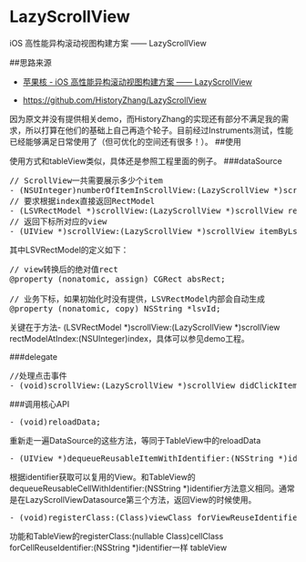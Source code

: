 # LazyScrollView
iOS 高性能异构滚动视图构建方案 —— LazyScrollView

##思路来源
* [苹果核 - iOS 高性能异构滚动视图构建方案 —— LazyScrollView](http://pingguohe.net/2016/01/31/lazyscroll.html)

* https://github.com/HistoryZhang/LazyScrollView

因为原文并没有提供相关demo，而HistoryZhang的实现还有部分不满足我的需求，所以打算在他们的基础上自己再造个轮子。目前经过Instruments测试，性能已经能够满足日常使用了（但可优化的空间还有很多！）。
##使用

使用方式和tableView类似，具体还是参照工程里面的例子。
###dataSource
<pre>
// ScrollView一共需要展示多少个item
- (NSUInteger)numberOfItemInScrollView:(LazyScrollView *)scrollView;
// 要求根据index直接返回RectModel
- (LSVRectModel *)scrollView:(LazyScrollView *)scrollView rectModelAtIndex:(NSUInteger)index;
// 返回下标所对应的view
- (UIView *)scrollView:(LazyScrollView *)scrollView itemByLsvId:(NSString *)lsvId;
</pre>
其中LSVRectModel的定义如下：
<pre>
// view转换后的绝对值rect
@property (nonatomic, assign) CGRect absRect;

// 业务下标，如果初始化时没有提供，LSVRectModel内部会自动生成
@property (nonatomic, copy) NSString *lsvId;
</pre>
关键在于方法- (LSVRectModel *)scrollView:(LazyScrollView *)scrollView rectModelAtIndex:(NSUInteger)index，具体可以参见demo工程。

###delegate
<pre>
//处理点击事件
- (void)scrollView:(LazyScrollView *)scrollView didClickItemAtIndex:(NSUInteger)index;
</pre>

###调用核心API
<pre>
- (void)reloadData;
</pre>

重新走一遍DataSource的这些方法，等同于TableView中的reloadData
<pre>
- (UIView *)dequeueReusableItemWithIdentifier:(NSString *)identifier
</pre>

根据identifier获取可以复用的View。和TableView的dequeueReusableCellWithIdentifier:(NSString *)identifier方法意义相同。通常是在LazyScrollViewDatasource第三个方法，返回View的时候使用。

<pre>
- (void)registerClass:(Class)viewClass forViewReuseIdentifier:(NSString *)identifier
</pre>

功能和TableView的registerClass:(nullable Class)cellClass forCellReuseIdentifier:(NSString *)identifier一样
</pre>tableView
</pre>
